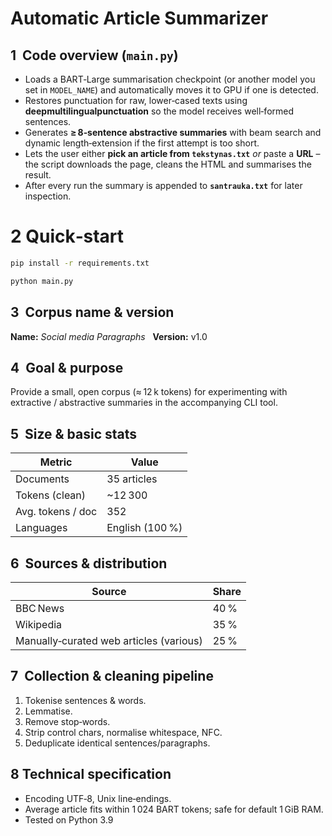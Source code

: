 # Automatic Article Summarizer

## 1  Code overview (`main.py`)

* Loads a BART‑Large summarisation checkpoint (or another model you set in
  `MODEL_NAME`) and automatically moves it to GPU if one is detected.
* Restores punctuation for raw, lower‑cased texts using
  **deepmultilingualpunctuation** so the model receives well‑formed sentences.
* Generates **≥ 8‑sentence abstractive summaries** with beam search and dynamic
  length‑extension if the first attempt is too short.
* Lets the user either **pick an article from `tekstynas.txt`** *or* paste a
  **URL** – the script downloads the page, cleans the HTML and summarises the result.
* After every run the summary is appended to **`santrauka.txt`** for later
  inspection.

# 2   Quick‑start

```bash
pip install -r requirements.txt

python main.py
```

## 3  Corpus name & version

**Name:** *Social media Paragraphs*  
**Version:** v1.0

## 4  Goal & purpose

Provide a small, open corpus (≈ 12 k tokens) for experimenting with extractive / abstractive
summaries in the accompanying CLI tool.

## 5  Size & basic stats

| Metric            | Value           |
| ----------------- | --------------- |
| Documents         | 35 articles     |
| Tokens (clean)    | \~12 300        |
| Avg. tokens / doc | 352             |
| Languages         | English (100 %) |

## 6  Sources & distribution

| Source                                  | Share |
| --------------------------------------- | ----- |
| BBC News                                | 40 %  |
| Wikipedia                               | 35 %  |
| Manually‑curated web articles (various) | 25 %  |

## 7  Collection & cleaning pipeline

1. Tokenise sentences & words.
2. Lemmatise.
3. Remove stop‑words.
4. Strip control chars, normalise whitespace, NFC.
5. Deduplicate identical sentences/paragraphs.

## 8 Technical specification

* Encoding UTF‑8, Unix line‑endings.
* Average article fits within 1 024 BART tokens; safe for default 1 GiB RAM.
* Tested on Python 3.9
